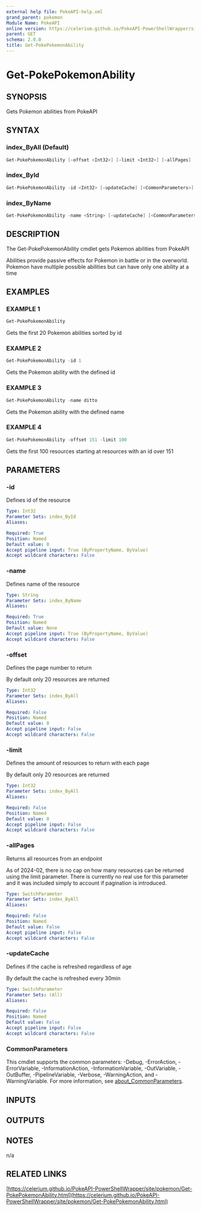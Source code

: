 ```yaml
---
external help file: PokeAPI-help.xml
grand_parent: pokemon
Module Name: PokeAPI
online version: https://celerium.github.io/PokeAPI-PowerShellWrapper/site/pokemon/Get-PokePokemonAbility.html
parent: GET
schema: 2.0.0
title: Get-PokePokemonAbility
---
```


# Get-PokePokemonAbility

## SYNOPSIS
Gets Pokemon abilities from PokeAPI

## SYNTAX

### index_ByAll (Default)
```powershell
Get-PokePokemonAbility [-offset <Int32>] [-limit <Int32>] [-allPages] [-updateCache] [<CommonParameters>]
```

### index_ById
```powershell
Get-PokePokemonAbility -id <Int32> [-updateCache] [<CommonParameters>]
```

### index_ByName
```powershell
Get-PokePokemonAbility -name <String> [-updateCache] [<CommonParameters>]
```

## DESCRIPTION
The Get-PokePokemonAbility cmdlet gets Pokemon abilities from PokeAPI

Abilities provide passive effects for Pokemon in battle or in the overworld.
Pokemon have multiple possible abilities but can have only one ability at a time

## EXAMPLES

### EXAMPLE 1
```powershell
Get-PokePokemonAbility
```

Gets the first 20 Pokemon abilities sorted by id

### EXAMPLE 2
```powershell
Get-PokePokemonAbility -id 1
```

Gets the Pokemon ability with the defined id

### EXAMPLE 3
```powershell
Get-PokePokemonAbility -name ditto
```

Gets the Pokemon ability with the defined name

### EXAMPLE 4
```powershell
Get-PokePokemonAbility -offset 151 -limit 100
```

Gets the first 100 resources starting at resources with
an id over 151

## PARAMETERS

### -id
Defines id of the resource

```yaml
Type: Int32
Parameter Sets: index_ById
Aliases:

Required: True
Position: Named
Default value: 0
Accept pipeline input: True (ByPropertyName, ByValue)
Accept wildcard characters: False
```

### -name
Defines name of the resource

```yaml
Type: String
Parameter Sets: index_ByName
Aliases:

Required: True
Position: Named
Default value: None
Accept pipeline input: True (ByPropertyName, ByValue)
Accept wildcard characters: False
```

### -offset
Defines the page number to return

By default only 20 resources are returned

```yaml
Type: Int32
Parameter Sets: index_ByAll
Aliases:

Required: False
Position: Named
Default value: 0
Accept pipeline input: False
Accept wildcard characters: False
```

### -limit
Defines the amount of resources to return with each page

By default only 20 resources are returned

```yaml
Type: Int32
Parameter Sets: index_ByAll
Aliases:

Required: False
Position: Named
Default value: 0
Accept pipeline input: False
Accept wildcard characters: False
```

### -allPages
Returns all resources from an endpoint

As of 2024-02, there is no cap on how many resources can be
returned using the limit parameter.
There is currently no real
use for this parameter and it was included simply to account if
pagination is introduced.

```yaml
Type: SwitchParameter
Parameter Sets: index_ByAll
Aliases:

Required: False
Position: Named
Default value: False
Accept pipeline input: False
Accept wildcard characters: False
```

### -updateCache
Defines if the cache is refreshed regardless of age

By default the cache is refreshed every 30min

```yaml
Type: SwitchParameter
Parameter Sets: (All)
Aliases:

Required: False
Position: Named
Default value: False
Accept pipeline input: False
Accept wildcard characters: False
```

### CommonParameters
This cmdlet supports the common parameters: -Debug, -ErrorAction, -ErrorVariable, -InformationAction, -InformationVariable, -OutVariable, -OutBuffer, -PipelineVariable, -Verbose, -WarningAction, and -WarningVariable. For more information, see [about_CommonParameters](http://go.microsoft.com/fwlink/?LinkID=113216).

## INPUTS

## OUTPUTS

## NOTES
n/a

## RELATED LINKS

[https://celerium.github.io/PokeAPI-PowerShellWrapper/site/pokemon/Get-PokePokemonAbility.html](https://celerium.github.io/PokeAPI-PowerShellWrapper/site/pokemon/Get-PokePokemonAbility.html)


